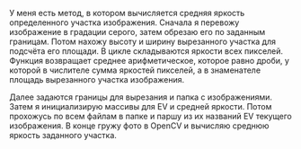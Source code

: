 У меня есть метод, в котором вычисляется средняя яркость определенного участка изображения. Сначала я перевожу изображение в градации серого, затем обрезаю его по заданным границам. Потом нахожу высоту и ширину вырезанного участка для подсчёта его площади. В цикле складываются яркости всех пикселей. Функция возвращает среднее арифметическое, которое равно дроби, у которой в числителе сумма яркостей пикселей, а в знаменателе площадь вырезанного участка изображения.

Далее задаются границы для вырезания и папка с изображениями. Затем я инициализирую массивы для EV и средней яркости. Потом прохожусь по всем файлам в папке и паршу из их названий EV текущего изображения. В конце гружу фото в OpenCV и вычисляю среднюю яркость заданного участка.
